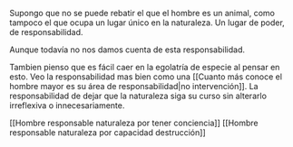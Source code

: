 Supongo que no se puede rebatir el que el hombre es un animal, como tampoco el que ocupa un lugar único en la naturaleza. Un lugar de poder, de responsabilidad.

Aunque todavía no nos damos cuenta de esta responsabilidad.

Tambien pienso que es fácil caer en la egolatría de especie al pensar en esto. Veo la responsabilidad mas bien como una [[Cuanto más conoce el hombre mayor es su área de responsabilidad|no intervención]]. La responsabilidad de dejar que la naturaleza siga su curso sin alterarlo irreflexiva o innecesariamente.


[[Hombre responsable naturaleza por tener conciencia]]
[[Hombre responsable naturaleza por capacidad destrucción]]